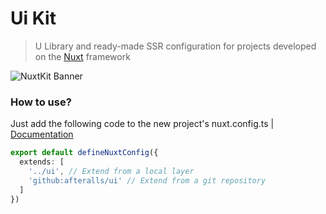 # Ui Kit

> U Library and ready-made SSR configuration for projects developed on the [Nuxt](https://nuxt.com/) framework

![NuxtKit Banner](https://github.com/altyn-shyghys/nuxt-kit/assets/106645309/0be7a2f1-a65f-408c-a1be-56f9d0f4c558)

### How to use?

Just add the following code to the new project's nuxt.config.ts | [Documentation](https://nuxt.com/docs/getting-started/layers)

```ts
export default defineNuxtConfig({
  extends: [
    '../ui', // Extend from a local layer
    'github:afteralls/ui' // Extend from a git repository
  ]
})
```
